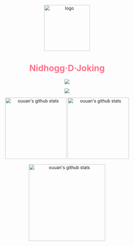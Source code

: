 <p align="center">
  <a href="https://github.com/NidhoggDJoking" target="_blank">
    <img width="150" src="https://cdn.jsdelivr.net/gh/nidhoggdjoking/CDN@2.4/img/snoopy.png" alt="logo"/>
  </a>
</p>

<h1 align="center" style="color:#ff738b">Nidhogg·D·Joking</h1>

<p align="center">
  <a href="https://count.getloli.com/">
  <img src="https://count.getloli.com/get/@github.readme?theme=rule34"></a>
</p>

<p align="center">
  <img src="https://skillicons.dev/icons?i=js,html,css,svelte,nodejs,vue,react,vscode,npm">
</p>

<!-- [![trophy](https://github-profile-trophy.vercel.app/?username=NidhoggDJoking)](https://github.com/NidhoggDJoking/NidhoggDJoking) -->

<p align="center">
  <img alt="ouuan's github stats" height='200' src="https://github-readme-stats.vercel.app/api?username=NidhoggDJoking&theme=tokyonight&hide_border=true&include_all_commits=false&count_private=false">
  <img alt="ouuan's github stats" height='200' src="https://github-readme-stats.vercel.app/api/top-langs/?username=NidhoggDJoking&theme=tokyonight&hide_border=true&include_all_commits=false&count_private=false&layout=compact">
</p>

<p align="center">
  <img alt="ouuan's github stats" height='250' src="https://github-readme-streak-stats.herokuapp.com/?user=NidhoggDJoking&theme=tokyonight&hide_border=true">
</p>
